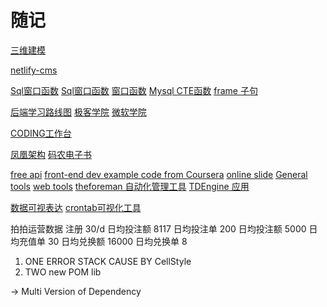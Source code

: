 # 随记

[三维建模](http://ephtracy.github.io/index.html?page=magicacsg#ss-carousel_ss)

[netlify-cms](https://github.com/netlify/netlify-cms)

[Sql窗口函数](https://zhuanlan.zhihu.com/p/92654574)
[Sql窗口函数](https://dbaplus.cn/news-11-2258-1.html)
[窗口函数](https://my.oschina.net/u/4600992/blog/4721081)
[Mysql CTE函数](http://mysql.taobao.org/monthly/2018/11/09/)
[frame 子句](https://opensource.actionsky.com/20210125-mysql/)

[后端学习路线图](https://roadmap.sh/backend)
[极客学院](https://wiki.jikexueyuan.com/list/back-end/)
[微软学院](https://docs.microsoft.com/zh-cn/learn/browse/)

[CODING工作台](https://liinns.coding.net/user)

[凤凰架构](http://icyfenix.cn/)
[码农电子书](https://book.mzh.ren/)

[free api](https://github.com/public-apis/public-apis)
[front-end dev example code from Coursera](https://github.com/jhu-ep-coursera/fullstack-course4)
[online slide](https://github.com/slidevjs/slidev)
[General tools](https://github.com/mattnotmax/cyberchef-recipes)
[web tools](https://github.com/gchq/CyberChef)
[theforeman 自动化管理工具](https://theforeman.org/)
[TDEngine 应用](https://github.com/taosdata/TDengine/issues/2432)

[数据可视表达](https://web.raykite.com/)
[crontab可视化工具](https://www.toolhut.cn/tools/crontab)

拍拍运营数据
注册 30/d
日均投注额 8117
日均投注单 200
日均投注额 5000
日均充值单 30
日均兑换额 16000
日均兑换单 8

1. ONE
ERROR STACK
CAUSE BY CellStyle
2. TWO
new POM lib

-> Multi Version of Dependency

